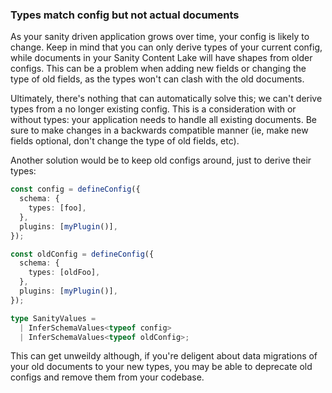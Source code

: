 ### Types match config but not actual documents

As your sanity driven application grows over time, your config is likely to change. Keep in mind that you can only derive types of your current config, while documents in your Sanity Content Lake will have shapes from older configs. This can be a problem when adding new fields or changing the type of old fields, as the types won't can clash with the old documents.

Ultimately, there's nothing that can automatically solve this; we can't derive types from a no longer existing config. This is a consideration with or without types: your application needs to handle all existing documents. Be sure to make changes in a backwards compatible manner (ie, make new fields optional, don't change the type of old fields, etc).

Another solution would be to keep old configs around, just to derive their types:

```typescript
const config = defineConfig({
  schema: {
    types: [foo],
  },
  plugins: [myPlugin()],
});

const oldConfig = defineConfig({
  schema: {
    types: [oldFoo],
  },
  plugins: [myPlugin()],
});

type SanityValues =
  | InferSchemaValues<typeof config>
  | InferSchemaValues<typeof oldConfig>;
```

This can get unweildy although, if you're deligent about data migrations of your old documents to your new types, you may be able to deprecate old configs and remove them from your codebase.
